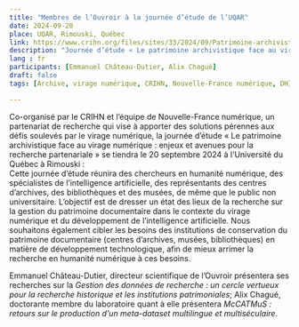 ```yaml
---
title: "Membres de l’Ouvroir à la journée d’étude de l’UQAR"
date: 2024-09-20
place: UQAR, Rimouski, Québec
link: https://www.crihn.org/files/sites/33/2024/09/Patrimoine-archivistique-et-virage-numerique-programme-2024-09-20-2.pdf
description: "Journée d’étude « Le patrimoine archivistique face au virage numérique : enjeux et avenues pour la recherche partenariale"
lang : fr
participants: [Emmanuel Château-Dutier, Alix Chagué]
draft: false
tags: [Archive, virage numérique, CRIHN, Nouvelle-France numérique, DH]

---
```


Co-organisé par le CRIHN et l’équipe de Nouvelle-France numérique, un partenariat de recherche qui vise à apporter des solutions pérennes aux défis soulevés par le virage numérique, la journée d’étude « Le patrimoine archivistique face au virage numérique : enjeux et avenues pour la recherche partenariale » se tiendra le 20 septembre 2024 à l’Université du Québec à Rimouski :  
Cette journée d’étude réunira des chercheurs en humanité numérique, des spécialistes de l’intelligence artificielle, des représentants des centres d’archives, des bibliothèques et des musées, de même que le public non universitaire. L’objectif est de dresser un état des lieux de la recherche sur la gestion du patrimoine documentaire dans le contexte du virage numérique et du développement de l’intelligence artificielle. Nous souhaitons également cibler les besoins des institutions de conservation du patrimoine documentaire (centres d’archives, musées, bibliothèques) en matière de développement technologique, afin de mieux arrimer la recherche en humanité numérique à ces besoins.

Emmanuel Château-Dutier, directeur scientifique de l’Ouvroir présentera ses recherches sur la _Gestion des données de recherche : un cercle vertueux pour la recherche historique et les institutions patrimoniales_; Alix Chagué, doctorante membre du laboratoire quant à elle présentera _McCATMuS : retours sur le production d’un meta-dataset multilingue et multiséculaire._